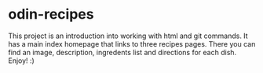 # odin-recipes
This project is an introduction into working with html and git commands.
It has a main index homepage that links to three recipes pages. 
There you can find an image, description, ingredents list and directions for each dish.
Enjoy! :)